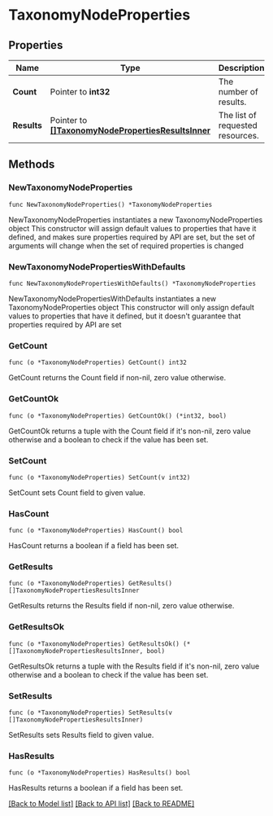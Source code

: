 # TaxonomyNodeProperties

## Properties

Name | Type | Description | Notes
------------ | ------------- | ------------- | -------------
**Count** | Pointer to **int32** | The number of results. | [optional] 
**Results** | Pointer to [**[]TaxonomyNodePropertiesResultsInner**](TaxonomyNodePropertiesResultsInner.md) | The list of requested resources. | [optional] 

## Methods

### NewTaxonomyNodeProperties

`func NewTaxonomyNodeProperties() *TaxonomyNodeProperties`

NewTaxonomyNodeProperties instantiates a new TaxonomyNodeProperties object
This constructor will assign default values to properties that have it defined,
and makes sure properties required by API are set, but the set of arguments
will change when the set of required properties is changed

### NewTaxonomyNodePropertiesWithDefaults

`func NewTaxonomyNodePropertiesWithDefaults() *TaxonomyNodeProperties`

NewTaxonomyNodePropertiesWithDefaults instantiates a new TaxonomyNodeProperties object
This constructor will only assign default values to properties that have it defined,
but it doesn't guarantee that properties required by API are set

### GetCount

`func (o *TaxonomyNodeProperties) GetCount() int32`

GetCount returns the Count field if non-nil, zero value otherwise.

### GetCountOk

`func (o *TaxonomyNodeProperties) GetCountOk() (*int32, bool)`

GetCountOk returns a tuple with the Count field if it's non-nil, zero value otherwise
and a boolean to check if the value has been set.

### SetCount

`func (o *TaxonomyNodeProperties) SetCount(v int32)`

SetCount sets Count field to given value.

### HasCount

`func (o *TaxonomyNodeProperties) HasCount() bool`

HasCount returns a boolean if a field has been set.

### GetResults

`func (o *TaxonomyNodeProperties) GetResults() []TaxonomyNodePropertiesResultsInner`

GetResults returns the Results field if non-nil, zero value otherwise.

### GetResultsOk

`func (o *TaxonomyNodeProperties) GetResultsOk() (*[]TaxonomyNodePropertiesResultsInner, bool)`

GetResultsOk returns a tuple with the Results field if it's non-nil, zero value otherwise
and a boolean to check if the value has been set.

### SetResults

`func (o *TaxonomyNodeProperties) SetResults(v []TaxonomyNodePropertiesResultsInner)`

SetResults sets Results field to given value.

### HasResults

`func (o *TaxonomyNodeProperties) HasResults() bool`

HasResults returns a boolean if a field has been set.


[[Back to Model list]](../README.md#documentation-for-models) [[Back to API list]](../README.md#documentation-for-api-endpoints) [[Back to README]](../README.md)


